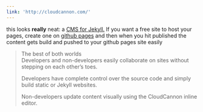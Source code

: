 ```yaml
---
link: 'http://cloudcannon.com/'
---
```



this looks **really** neat: a [CMS for Jekyll.](http://cloudcannon.com) If you want a free site to host your pages, create one on [github pages](pages.githbub.com)&nbsp;and then when you hit published the content gets build and pushed to your github pages site easily

> The best of both worlds
> <br>Developers and non-developers easily collaborate on sites without stepping on each other’s toes.
>
> Developers have complete control over the source code and simply build static or Jekyll websites.
>
> Non-developers update content visually using the CloudCannon inline editor.

